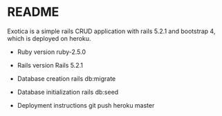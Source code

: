 # README

Exotica is a simple rails CRUD application with rails 5.2.1 and bootstrap 4, which is deployed on heroku.

* Ruby version
  ruby-2.5.0
  
* Rails version
  Rails 5.2.1
  
* Database creation
  rails db:migrate
  
* Database initialization
  rails db:seed

* Deployment instructions
  git push heroku master

